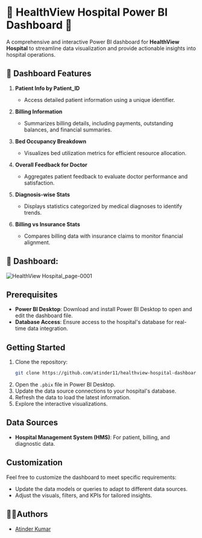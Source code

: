 #  🌟 HealthView Hospital Power BI Dashboard 🌟

A comprehensive and interactive Power BI dashboard for **HealthView Hospital** to streamline data visualization and provide actionable insights into hospital operations.

##  🚀 Dashboard Features

1. **Patient Info by Patient_ID**  
   - Access detailed patient information using a unique identifier.

2. **Billing Information**  
   - Summarizes billing details, including payments, outstanding balances, and financial summaries.

3. **Bed Occupancy Breakdown**  
   - Visualizes bed utilization metrics for efficient resource allocation.

4. **Overall Feedback for Doctor**  
   - Aggregates patient feedback to evaluate doctor performance and satisfaction.

5. **Diagnosis-wise Stats**  
   - Displays statistics categorized by medical diagnoses to identify trends.

6. **Billing vs Insurance Stats**  
   - Compares billing data with insurance claims to monitor financial alignment.

## 📸 Dashboard:

![HealthView Hospital_page-0001](https://github.com/user-attachments/assets/7e9be1f0-0d66-4344-87b2-400918b15500)

## Prerequisites

- **Power BI Desktop**: Download and install Power BI Desktop to open and edit the dashboard file.
- **Database Access**: Ensure access to the hospital's database for real-time data integration.

## Getting Started

1. Clone the repository:
   ```bash
   git clone https://github.com/atinder11/healthview-hospital-dashboard.git
   ```
2. Open the `.pbix` file in Power BI Desktop.
3. Update the data source connections to your hospital's database.
4. Refresh the data to load the latest information.
5. Explore the interactive visualizations.

## Data Sources

- **Hospital Management System (HMS)**: For patient, billing, and diagnostic data.


## Customization

Feel free to customize the dashboard to meet specific requirements:
- Update the data models or queries to adapt to different data sources.
- Adjust the visuals, filters, and KPIs for tailored insights.


##  🧑‍💻Authors
- [Atinder Kumar](https://github.com/atinder11)




